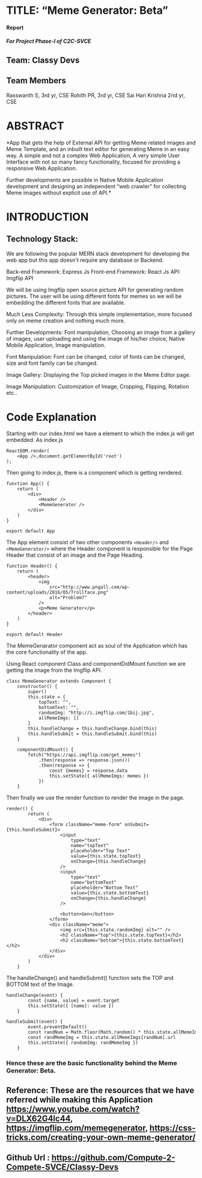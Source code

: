 # TITLE: “Meme Generator: Beta”

#### Report
##### For Project Phase-I of C2C-SVCE

## Team: Classy Devs


## Team Members

Rasswanth S, 3rd yr, CSE
Rohith PR, 3rd yr, CSE
Sai Hari Krishna 2nd yr, CSE


# ABSTRACT

*App that gets the help of External API for getting Meme related images and Meme Template, and an inbuilt text editor for generating Meme in an easy way. A simple and not a complex Web Application, A very simple User Interface with not so many fancy functionality, focused for providing a responsive Web Application.

Further developments are possible in Native Mobile Application development and designing an independent “web crawler” for collecting Meme images without explicit use of API.*


# INTRODUCTION

## Technology Stack:
We are following the popular MERN stack development for developing the web app but this app doesn't require any database or Backend. 

 Back-end Framework:
 Express Js
 Front-end Framework:
 React Js
 API:
 Imgflip API

We will be using Imgflip open source picture API for generating random pictures. The user will be using different fonts for memes so we will be embedding the different fonts that are available.

Much Less Complexity:
Through this simple implementation, more focused only on meme creation and nothing much more.

Further Developments:
Font manipulation, Choosing an image from a gallery of images, user uploading and using the image of his/her choice, Native Mobile Application, Image manipulation.

Font Manipulation: Font can be changed, color of fonts can be changed, size and font family can be changed. 

Image Gallery: Displaying the Top picked images in the Meme Editor page.

Image Manipulation: Customization of Image, Cropping, Flipping, Rotation etc..


# Code Explanation

Starting with our index.html we have a <root> element to which the index.js will get embedded. As index.js

```
ReactDOM.render(
    <App />,document.getElementById('root')
);
```

Then going to index.js, there is a <App/> component which is getting rendered.

```
function App() {
    return (
        <div>
            <Header />
            <MemeGenerator />
        </div>
    )
}

export default App
```

The App element consist of two other components ```<Header/>``` and ```<MemeGenerator/>``` where the Header component is responsible for the Page Header that consist of an image and the Page Heading.

```
function Header() {
    return (
        <header>
            <img 
                src="http://www.pngall.com/wp-content/uploads/2016/05/Trollface.png" 
                alt="Problem?"
            />
            <p>Meme Generator</p>
        </header>
    )
}

export default Header
```

The MemeGenarator component act as soul of the Application which has the core functionality of the app.

Using React component Class and componentDidMount function we are getting the image from the Imgflip API.

```
class MemeGenerator extends Component {
    constructor() {
        super()
        this.state = {
            topText: "",
            bottomText: "",
            randomImg: "http://i.imgflip.com/1bij.jpg",
            allMemeImgs: []
        }
        this.handleChange = this.handleChange.bind(this)
        this.handleSubmit = this.handleSubmit.bind(this)
    }
    
    componentDidMount() {
        fetch("https://api.imgflip.com/get_memes")
            .then(response => response.json())
            .then(response => {
                const {memes} = response.data
                this.setState({ allMemeImgs: memes })
            })
    }
```


Then finally we use the render function to render the image in the page.

```
render() {
        return (
            <div>
                <form className="meme-form" onSubmit={this.handleSubmit}>
                    <input 
                        type="text"
                        name="topText"
                        placeholder="Top Text"
                        value={this.state.topText}
                        onChange={this.handleChange}
                    /> 
                    <input 
                        type="text"
                        name="bottomText"
                        placeholder="Bottom Text"
                        value={this.state.bottomText}
                        onChange={this.handleChange}
                    /> 
                
                    <button>Gen</button>
                </form>
                <div className="meme">
                    <img src={this.state.randomImg} alt="" />
                    <h2 className="top">{this.state.topText}</h2>
                    <h2 className="bottom">{this.state.bottomText}</h2>
                </div>
            </div>
        )
    }
```

The handleChange() and handleSubmit() function sets the TOP and BOTTOM text of the Image.

```
handleChange(event) {
        const {name, value} = event.target
        this.setState({ [name]: value })
    }
    
handleSubmit(event) {
        event.preventDefault()
        const randNum = Math.floor(Math.random() * this.state.allMemeImgs.length)
        const randMemeImg = this.state.allMemeImgs[randNum].url
        this.setState({ randomImg: randMemeImg })
    }
```


### Hence these are the basic functionality behind the Meme Generator: Beta.


## Reference: These are the resources that we have referred while making this Application https://www.youtube.com/watch?v=DLX62G4lc44, https://imgflip.com/memegenerator, https://css-tricks.com/creating-your-own-meme-generator/ 


## Github Url : https://github.com/Compute-2-Compete-SVCE/Classy-Devs